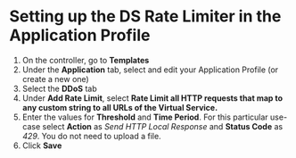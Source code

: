 # Setting up the DS Rate Limiter in the Application Profile

1. On the controller, go to **Templates**
2. Under the **Application** tab, select and edit your Application Profile 
   (or create a new one)
3. Select the **DDoS** tab
4. Under **Add Rate Limit**, select **Rate Limit all HTTP requests that map to any 
   custom string to all URLs of the Virtual Service.**
5. Enter the values for **Threshold** and **Time Period**. 
   For this particular use-case select **Action** as _Send HTTP Local Response_ and 
   **Status Code** as _429_. You do not need to upload a file.
6. Click **Save**
